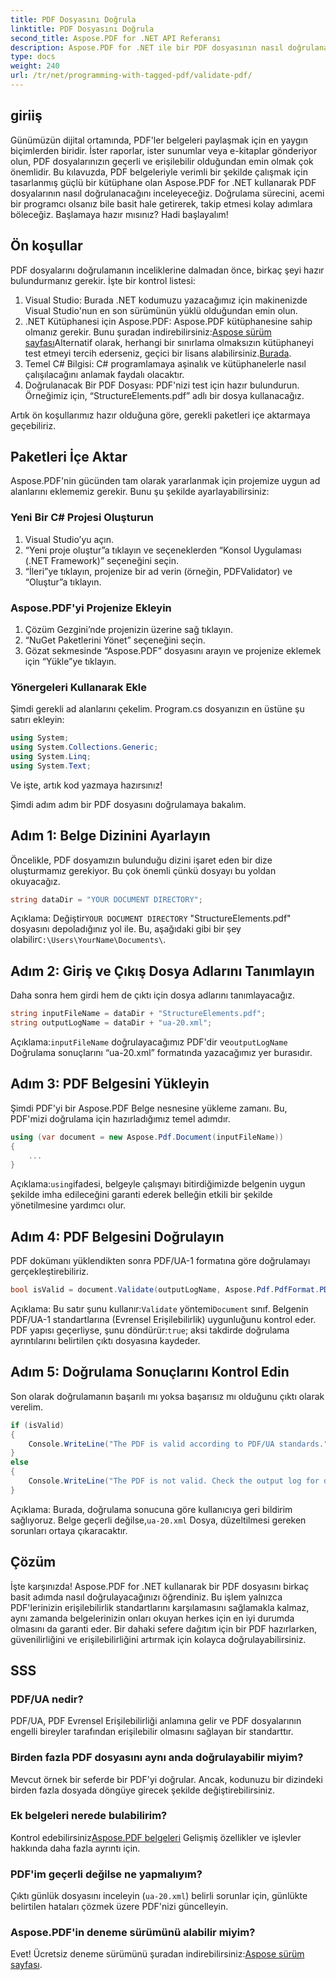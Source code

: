 ```yaml
---
title: PDF Dosyasını Doğrula
linktitle: PDF Dosyasını Doğrula
second_title: Aspose.PDF for .NET API Referansı
description: Aspose.PDF for .NET ile bir PDF dosyasının nasıl doğrulanacağını öğrenin. Standartlara uygunluğunu kontrol edin ve bir doğrulama raporu oluşturun.
type: docs
weight: 240
url: /tr/net/programming-with-tagged-pdf/validate-pdf/
---
```

## giriiş

Günümüzün dijital ortamında, PDF'ler belgeleri paylaşmak için en yaygın biçimlerden biridir. İster raporlar, ister sunumlar veya e-kitaplar gönderiyor olun, PDF dosyalarınızın geçerli ve erişilebilir olduğundan emin olmak çok önemlidir. Bu kılavuzda, PDF belgeleriyle verimli bir şekilde çalışmak için tasarlanmış güçlü bir kütüphane olan Aspose.PDF for .NET kullanarak PDF dosyalarının nasıl doğrulanacağını inceleyeceğiz. Doğrulama sürecini, acemi bir programcı olsanız bile basit hale getirerek, takip etmesi kolay adımlara böleceğiz. Başlamaya hazır mısınız? Hadi başlayalım!

## Ön koşullar

PDF dosyalarını doğrulamanın inceliklerine dalmadan önce, birkaç şeyi hazır bulundurmanız gerekir. İşte bir kontrol listesi:

1. Visual Studio: Burada .NET kodumuzu yazacağımız için makinenizde Visual Studio'nun en son sürümünün yüklü olduğundan emin olun.
2.  .NET Kütüphanesi için Aspose.PDF: Aspose.PDF kütüphanesine sahip olmanız gerekir. Bunu şuradan indirebilirsiniz:[Aspose sürüm sayfası](https://releases.aspose.com/pdf/net/)Alternatif olarak, herhangi bir sınırlama olmaksızın kütüphaneyi test etmeyi tercih ederseniz, geçici bir lisans alabilirsiniz.[Burada](https://purchase.aspose.com/temporary-license/).
3. Temel C# Bilgisi: C# programlamaya aşinalık ve kütüphanelerle nasıl çalışılacağını anlamak faydalı olacaktır.
4. Doğrulanacak Bir PDF Dosyası: PDF'nizi test için hazır bulundurun. Örneğimiz için, “StructureElements.pdf” adlı bir dosya kullanacağız.

Artık ön koşullarımız hazır olduğuna göre, gerekli paketleri içe aktarmaya geçebiliriz.

## Paketleri İçe Aktar

Aspose.PDF'nin gücünden tam olarak yararlanmak için projemize uygun ad alanlarını eklememiz gerekir. Bunu şu şekilde ayarlayabilirsiniz:

### Yeni Bir C# Projesi Oluşturun

1. Visual Studio’yu açın.
2. “Yeni proje oluştur”a tıklayın ve seçeneklerden “Konsol Uygulaması (.NET Framework)” seçeneğini seçin.
3. “İleri”ye tıklayın, projenize bir ad verin (örneğin, PDFValidator) ve “Oluştur”a tıklayın.

### Aspose.PDF'yi Projenize Ekleyin

1. Çözüm Gezgini’nde projenizin üzerine sağ tıklayın.
2. “NuGet Paketlerini Yönet” seçeneğini seçin.
3. Gözat sekmesinde “Aspose.PDF” dosyasını arayın ve projenize eklemek için “Yükle”ye tıklayın.

### Yönergeleri Kullanarak Ekle

Şimdi gerekli ad alanlarını çekelim. Program.cs dosyanızın en üstüne şu satırı ekleyin:

```csharp
using System;
using System.Collections.Generic;
using System.Linq;
using System.Text;
```

Ve işte, artık kod yazmaya hazırsınız!

Şimdi adım adım bir PDF dosyasını doğrulamaya bakalım.

## Adım 1: Belge Dizinini Ayarlayın

Öncelikle, PDF dosyamızın bulunduğu dizini işaret eden bir dize oluşturmamız gerekiyor. Bu çok önemli çünkü dosyayı bu yoldan okuyacağız.

```csharp
string dataDir = "YOUR DOCUMENT DIRECTORY";
```

 Açıklama: Değiştir`YOUR DOCUMENT DIRECTORY` "StructureElements.pdf" dosyasını depoladığınız yol ile. Bu, aşağıdaki gibi bir şey olabilir`C:\Users\YourName\Documents\`.

## Adım 2: Giriş ve Çıkış Dosya Adlarını Tanımlayın

Daha sonra hem girdi hem de çıktı için dosya adlarını tanımlayacağız. 

```csharp
string inputFileName = dataDir + "StructureElements.pdf";
string outputLogName = dataDir + "ua-20.xml";
```

 Açıklama:`inputFileName` doğrulayacağımız PDF'dir ve`outputLogName` Doğrulama sonuçlarını “ua-20.xml” formatında yazacağımız yer burasıdır.

## Adım 3: PDF Belgesini Yükleyin

Şimdi PDF'yi bir Aspose.PDF Belge nesnesine yükleme zamanı. Bu, PDF'mizi doğrulama için hazırladığımız temel adımdır.

```csharp
using (var document = new Aspose.Pdf.Document(inputFileName))
{
    ...
}
```

 Açıklama:`using`ifadesi, belgeyle çalışmayı bitirdiğimizde belgenin uygun şekilde imha edileceğini garanti ederek belleğin etkili bir şekilde yönetilmesine yardımcı olur.

## Adım 4: PDF Belgesini Doğrulayın

PDF dokümanı yüklendikten sonra PDF/UA-1 formatına göre doğrulamayı gerçekleştirebiliriz. 

```csharp
bool isValid = document.Validate(outputLogName, Aspose.Pdf.PdfFormat.PDF_UA_1);
```

 Açıklama: Bu satır şunu kullanır:`Validate` yöntemi`Document` sınıf. Belgenin PDF/UA-1 standartlarına (Evrensel Erişilebilirlik) uygunluğunu kontrol eder. PDF yapısı geçerliyse, şunu döndürür:`true`; aksi takdirde doğrulama ayrıntılarını belirtilen çıktı dosyasına kaydeder.

## Adım 5: Doğrulama Sonuçlarını Kontrol Edin

Son olarak doğrulamanın başarılı mı yoksa başarısız mı olduğunu çıktı olarak verelim.

```csharp
if (isValid)
{
    Console.WriteLine("The PDF is valid according to PDF/UA standards.");
}
else
{
    Console.WriteLine("The PDF is not valid. Check the output log for details.");
}
```

 Açıklama: Burada, doğrulama sonucuna göre kullanıcıya geri bildirim sağlıyoruz. Belge geçerli değilse,`ua-20.xml` Dosya, düzeltilmesi gereken sorunları ortaya çıkaracaktır.

## Çözüm

İşte karşınızda! Aspose.PDF for .NET kullanarak bir PDF dosyasını birkaç basit adımda nasıl doğrulayacağınızı öğrendiniz. Bu işlem yalnızca PDF'lerinizin erişilebilirlik standartlarını karşılamasını sağlamakla kalmaz, aynı zamanda belgelerinizin onları okuyan herkes için en iyi durumda olmasını da garanti eder. Bir dahaki sefere dağıtım için bir PDF hazırlarken, güvenilirliğini ve erişilebilirliğini artırmak için kolayca doğrulayabilirsiniz.

## SSS

### PDF/UA nedir?  
PDF/UA, PDF Evrensel Erişilebilirliği anlamına gelir ve PDF dosyalarının engelli bireyler tarafından erişilebilir olmasını sağlayan bir standarttır.

### Birden fazla PDF dosyasını aynı anda doğrulayabilir miyim?  
Mevcut örnek bir seferde bir PDF'yi doğrular. Ancak, kodunuzu bir dizindeki birden fazla dosyada döngüye girecek şekilde değiştirebilirsiniz.

### Ek belgeleri nerede bulabilirim?  
 Kontrol edebilirsiniz[Aspose.PDF belgeleri](https://reference.aspose.com/pdf/net/) Gelişmiş özellikler ve işlevler hakkında daha fazla ayrıntı için.

### PDF'im geçerli değilse ne yapmalıyım?  
Çıktı günlük dosyasını inceleyin (`ua-20.xml`) belirli sorunlar için, günlükte belirtilen hataları çözmek üzere PDF'nizi güncelleyin.

### Aspose.PDF'in deneme sürümünü alabilir miyim?  
 Evet! Ücretsiz deneme sürümünü şuradan indirebilirsiniz:[Aspose sürüm sayfası](https://releases.aspose.com/).